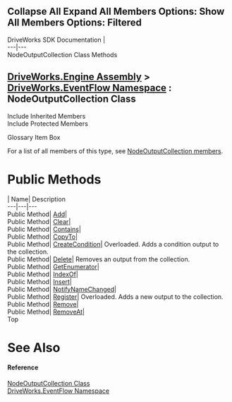 Collapse All Expand All Members Options: Show All  Members Options: Filtered   
---  
DriveWorks SDK Documentation  |   
---|---  
NodeOutputCollection Class Methods   
  
[DriveWorks.Engine Assembly](topic2156.md) > [DriveWorks.EventFlow Namespace](topic6871.md) : NodeOutputCollection Class  
---  
  
Include Inherited Members    
Include Protected Members    


Glossary Item Box

For a list of all members of this type, see [NodeOutputCollection members](topic7088.md).

# Public Methods

| Name| Description  
---|---|---  
Public Method| [Add](topic7093.md)|   
Public Method| [Clear](topic7094.md)|   
Public Method| [Contains](topic7095.md)|   
Public Method| [CopyTo](topic7096.md)|   
Public Method| [CreateCondition](topic7097.md)| Overloaded. Adds a condition output to the collection.   
Public Method| [Delete](topic7100.md)| Removes an output from the collection.   
Public Method| [GetEnumerator](topic7101.md)|   
Public Method| [IndexOf](topic7102.md)|   
Public Method| [Insert](topic7103.md)|   
Public Method| [NotifyNameChanged](topic7104.md)|   
Public Method| [Register](topic7105.md)| Overloaded. Adds a new output to the collection.   
Public Method| [Remove](topic7108.md)|   
Public Method| [RemoveAt](topic7109.md)|   
Top

# See Also

#### Reference

[NodeOutputCollection Class](topic7087.md)   
[DriveWorks.EventFlow Namespace](topic6871.md)


